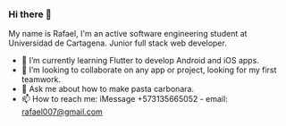 ### Hi there 👋

My name is Rafael, I'm an active software engineering student at Universidad de Cartagena.  Junior full stack web developer.


- 🌱 I’m currently learning Flutter to develop Android and iOS apps.
- 👯 I’m looking to collaborate on any app or project, looking for my first teamwork.
- 💬 Ask me about how to make pasta carbonara.
- 📫 How to reach me: iMessage +573135665052 - email: rafael007@gmail.com

